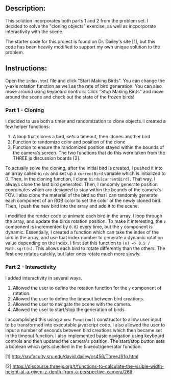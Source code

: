 ## Description:

This solution incorporates both parts 1 and 2 from the problem set. I decided to solve the "cloning objects" exercise, as well as incporporate interactivity with the scene.

The starter code for this project is found on Dr. Dailey's site [1], but this code has been heavily modified to support my own unique solution to the problem.

## Instructions:
Open the `index.html` file and click "Start Making Birds". You can change the y-axis rotation function as well as the rate of bird generation. You can also move around using keyboard controls. Click "Stop Making Birds" and move around the scene and check out the state of the frozen birds!

### Part 1 - Cloning
I decided to use both a timer and randomization to clone objects. I created a few helper functions:

1) A loop that clones a bird, sets a timeout, then clones another bird
2) Function to randomize color and position of the clone
3) Function to ensure the randomized position stayed within the bounds of the camera's screen. The two functions that do this were taken from the THREE js discussion boards [2].

To actually solve the cloning, after the initial bird is created, I pushed it into an array called `birds` and set up a `currentBird` variable which is initialized to 0. Then, in the cloning function, I clone `birds[currentBird]`. That way, I always clone the last bird generated. Then, I randomly generate position coordinates which are designed to stay within the bounds of the camera's FOV. I also clone the material of the bird so that I can randomly generate each component of an RGB color to set the color of the newly cloned bird. Then, I push the new bird into the array and add it to the scene.

I modified the render code to animate each bird in the array. I loop through the array, and update the birds rotation position. To make it interesting, the `z` component is incremented by `0.02` every time, but the `y` component is dynamic. Essentially, I created a function which can take the index of the bird in the array, and use that index number to generate a dynamic rotation value depending on the index. I first set this function to `(n) => 0.5 / Math.sqrt(n)`. This allows each bird to rotate differently than the others. The first one rotates quickly, but later ones rotate much more slowly.

### Part 2 - Interactivity
I added interactivity in several ways.

1) Allowed the user to define the rotation function for the `y` component of rotation.
2) Allowed the user to define the timeout between bird creations.
3) Allowed the user to navigate the scene with the camera.
4) Allowed the user to start/stop the generation of birds

I accomplished this using a `new Function()` constructor to allow user input to be transformed into executable javascript code. I also allowed the user to input a number of seconds between bird creations which then became set in the timeout function. I also implemented basic navigation using keyboard controls and then updated the camera's position. The start/stop button sets a boolean which gets checked in the timeout/generator function.

[1] http://srufaculty.sru.edu/david.dailey/cs456/ThreeJS1p.html

[2] https://discourse.threejs.org/t/functions-to-calculate-the-visible-width-height-at-a-given-z-depth-from-a-perspective-camera/269